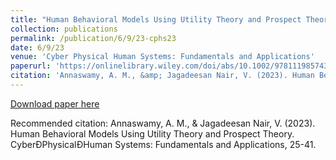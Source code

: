 ```yaml
---
title: "Human Behavioral Models Using Utility Theory and Prospect Theory"
collection: publications
permalink: /publication/6/9/23-cphs23
date: 6/9/23
venue: 'Cyber Physical Human Systems: Fundamentals and Applications'
paperurl: 'https://onlinelibrary.wiley.com/doi/abs/10.1002/9781119857433.ch2 '
citation: 'Annaswamy, A. M., &amp; Jagadeesan Nair, V. (2023). Human Behavioral Models Using Utility Theory and Prospect Theory. CyberÐPhysicalÐHuman Systems: Fundamentals and Applications, 25-41.'
---
```


<a href='https://onlinelibrary.wiley.com/doi/abs/10.1002/9781119857433.ch2 '>Download paper here</a>

Recommended citation: Annaswamy, A. M., & Jagadeesan Nair, V. (2023). Human Behavioral Models Using Utility Theory and Prospect Theory. CyberÐPhysicalÐHuman Systems: Fundamentals and Applications, 25-41.